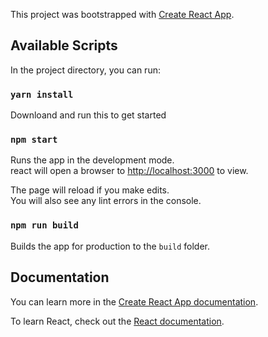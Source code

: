 This project was bootstrapped with [Create React App](https://github.com/facebook/create-react-app).

## Available Scripts

In the project directory, you can run:
### `yarn install`

Downloand and run this to get started

### `npm start`

Runs the app in the development mode.<br>
react will open a browser to [http://localhost:3000](http://localhost:3000) to view.

The page will reload if you make edits.<br>
You will also see any lint errors in the console.

### `npm run build`

Builds the app for production to the `build` folder.<br>

## Documentation

You can learn more in the [Create React App documentation](https://facebook.github.io/create-react-app/docs/getting-started).

To learn React, check out the [React documentation](https://reactjs.org/).
